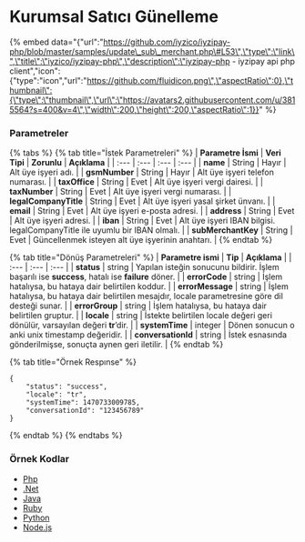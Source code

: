 # Kurumsal Satıcı Günelleme

{% embed data="{\"url\":\"https://github.com/iyzico/iyzipay-php/blob/master/samples/update\_sub\_merchant.php\#L53\",\"type\":\"link\",\"title\":\"iyzico/iyzipay-php\",\"description\":\"iyzipay-php - iyzipay api php client\",\"icon\":{\"type\":\"icon\",\"url\":\"https://github.com/fluidicon.png\",\"aspectRatio\":0},\"thumbnail\":{\"type\":\"thumbnail\",\"url\":\"https://avatars2.githubusercontent.com/u/3815564?s=400&v=4\",\"width\":200,\"height\":200,\"aspectRatio\":1}}" %}

### Parametreler

{% tabs %}
{% tab title="İstek Parametreleri" %}
| **Parametre İsmi** | **Veri Tipi** | **Zorunlu** | **Açıklama** |
| :--- | :--- | :--- | :--- |
| **name** | String | Hayır | Alt üye işyeri adı. |
| **gsmNumber** | String | Hayır | Alt üye işyeri telefon numarası. |
| **taxOffice** | String | Evet | Alt üye işyeri vergi dairesi. |
| **taxNumber** | String | Evet | Alt üye işyeri vergi numarası. |
| **legalCompanyTitle** | String | Evet | Alt üye işyeri yasal şirket ünvanı. |
| **email** | String | Evet | Alt üye işyeri e-posta adresi. |
| **address** | String | Evet | Alt üye işyeri adresi. |
| **iban** | String | Evet | Alt üye işyeri IBAN bilgisi. legalCompanyTitle ile uyumlu bir IBAN olmalı. |
| **subMerchantKey** | String | Evet | Güncellenmek isteyen alt üye işyerinin anahtarı. |
{% endtab %}

{% tab title="Dönüş Parametreleri" %}
| **Parametre ismi** | **Tip** | **Açıklama** |
| :--- | :--- | :--- |
| **status** | string | Yapılan isteğin sonucunu bildirir. İşlem başarılı ise **success**, hatalı ise **failure** döner. |
| **errorCode** | string | İşlem hatalıysa, bu hataya dair belirtilen koddur. |
| **errorMessage** | string | İşlem hatalıysa, bu hataya dair belirtilen mesajdır, locale parametresine göre dil desteği sunar. |
| **errorGroup** | string | İşlem hatalıysa, bu hataya dair belirtilen gruptur. |
| **locale** | string | İstekte belirtilen locale değeri geri dönülür, varsayılan değeri **tr**’dir. |
| **systemTime** | integer | Dönen sonucun o anki unix timestamp değeridir. |
| **conversationId** | string | İstek esnasında gönderilmişse, sonuçta aynen geri iletilir. |
{% endtab %}

{% tab title="Örnek Respınse" %}
```text
{
    "status": "success",
    "locale": "tr",
    "systemTime": 1470733009785,
    "conversationId": "123456789"
}
```
{% endtab %}
{% endtabs %}

### **Örnek Kodlar**

* [Php](https://github.com/iyzico/iyzipay-php/blob/develop/samples/update_sub_merchant.php#L53)
* [.Net](https://github.com/iyzico/iyzipay-dotnet/blob/master/Iyzipay.Samples/SubMerchantSample.cs#L163)
* [Java](https://github.com/iyzico/iyzipay-java/blob/develop/src/test/java/com/iyzipay/sample/SubMerchantSample.java#L162)
* [Ruby](https://github.com/iyzico/iyzipay-ruby/blob/develop/spec/sub_merchant_spec.rb#L138)
* [Python](https://github.com/iyzico/iyzipay-python/blob/master/samples/update_limited_company_sub_merchant.py)
* [Node.js](https://github.com/iyzico/iyzipay-node/blob/develop/samples/IyzipaySamples.js#L830)

